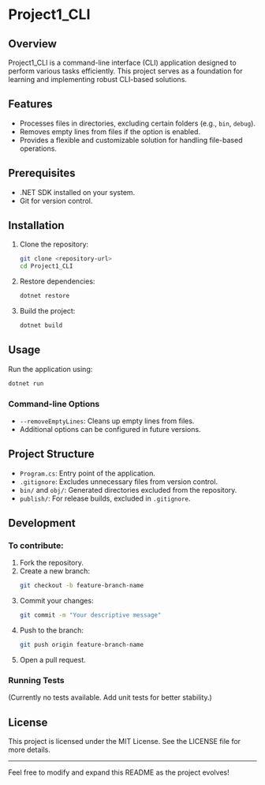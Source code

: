 # Project1_CLI

## Overview
Project1_CLI is a command-line interface (CLI) application designed to perform various tasks efficiently. This project serves as a foundation for learning and implementing robust CLI-based solutions.

## Features
- Processes files in directories, excluding certain folders (e.g., `bin`, `debug`).
- Removes empty lines from files if the option is enabled.
- Provides a flexible and customizable solution for handling file-based operations.

## Prerequisites
- .NET SDK installed on your system.
- Git for version control.

## Installation
1. Clone the repository:
   ```bash
   git clone <repository-url>
   cd Project1_CLI
   ```

2. Restore dependencies:
   ```bash
   dotnet restore
   ```

3. Build the project:
   ```bash
   dotnet build
   ```

## Usage
Run the application using:
```bash
dotnet run
```

### Command-line Options
- `--removeEmptyLines`: Cleans up empty lines from files.
- Additional options can be configured in future versions.

## Project Structure
- `Program.cs`: Entry point of the application.
- `.gitignore`: Excludes unnecessary files from version control.
- `bin/` and `obj/`: Generated directories excluded from the repository.
- `publish/`: For release builds, excluded in `.gitignore`.

## Development
### To contribute:
1. Fork the repository.
2. Create a new branch:
   ```bash
   git checkout -b feature-branch-name
   ```
3. Commit your changes:
   ```bash
   git commit -m "Your descriptive message"
   ```
4. Push to the branch:
   ```bash
   git push origin feature-branch-name
   ```
5. Open a pull request.

### Running Tests
(Currently no tests available. Add unit tests for better stability.)

## License
This project is licensed under the MIT License. See the LICENSE file for more details.

---
Feel free to modify and expand this README as the project evolves!

